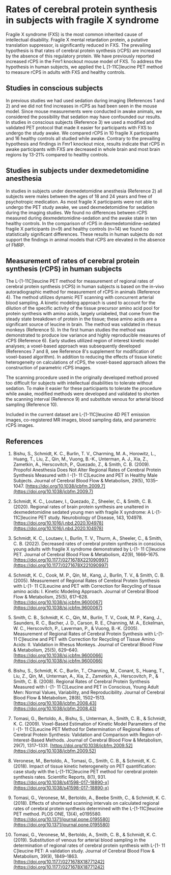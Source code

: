 # Rates of cerebral protein synthesis in subjects with fragile X syndrome

Fragile X syndrome (FXS) is the most common inherited cause of intellectual disability. Fragile X mental retardation protein, a putative translation suppressor, is significantly reduced in FXS. The prevailing hypothesis is that rates of cerebral protein synthesis (rCPS) are increased by the absence of this regulatory protein. We have previously reported increased rCPS in the Fmr1 knockout mouse model of FXS. To address the hypothesis in human subjects, we applied the L [1-11C]leucine PET method to measure rCPS in adults with FXS and healthy controls.

## Studies in conscious subjects

In previous studies we had used sedation during imaging (References 1 and 2) and we did not find increases in rCPS as had been seen in the mouse model. Since mouse measurements were conducted in awake animals, we considered the possibility that sedation may have confounded our results. In studies in conscious subjects (Reference 3) we used a modified and validated PET protocol that made it easier for participants with FXS to undergo the study awake. We compared rCPS in 10 fragile X participants and 16 healthy controls all studied while awake. Contrary to the prevailing hypothesis and findings in Fmr1 knockout mice, results indicate that rCPS in awake participants with FXS are decreased in whole brain and most brain regions by 13-21% compared to healthy controls.

## Studies in subjects under dexmedetomidine anesthesia

In studies in subjects under dexmedetomidine anesthesia (Reference 2) all subjects were males between the ages of 18 and 24 years and free of psychotropic medication. As most fragile X participants were not able to undergo the PET study awake, we used dexmedetomidine for sedation during the imaging studies. We found no differences between rCPS measured during dexmedetomidine-sedation and the awake state in ten healthy controls. In the comparison of rCPS in dexmedetomidine-sedated fragile X participants (n=9) and healthy controls (n=14) we found no statistically significant differences. These results in human subjects do not support the findings in animal models that rCPS are elevated in the absence of FMRP.

## Measurement of rates of cerebral protein synthesis (rCPS) in human subjects

The L-[1-11C]leucine PET method for measurement of regional rates of cerebral protein synthesis (rCPS) in human subjects is based on the in-vivo autoradiographic method for measurement of rCPS in animals (Reference 4). The method utilizes dynamic PET scanning with concurrent arterial blood sampling. A kinetic modeling approach is used to account for the dilution of the specific activity of the tissue precursor amino acid pool for protein synthesis with amino acids, largely unlabeled, that come from the steady state breakdown of protein in the tissue; these amino acids are a significant source of leucine in brain. The method was validated in rhesus monkeys (Reference 5). In the first human studies the method was demonstrated to produce low variance and highly reproducible measures of rCPS (Reference 6). Early studies utilized region of interest kinetic model analyses; a voxel-based approach was subsequently developed (References 7 and 8, see Reference 8's supplement for modification of voxel-based algorithm). In addition to reducing the effects of tissue kinetic heterogeneity on calculations of rCPS, the voxel-based approach allows the construction of parametric rCPS images.

The scanning procedure used in the originally developed method proved too difficult for subjects with intellectual disabilities to tolerate without sedation. To make it easier for these participants to tolerate the procedure while awake, modified methods were developed and validated to shorten the scanning interval (Reference 9) and substitute venous for arterial blood sampling (Reference 10).

Included in the current dataset are L-[1-11C]leucine 4D PET emission images, co-registered MR images, blood sampling data, and parametric rCPS images.

## References

1. Bishu, S., Schmidt, K. C., Burlin, T. V., Charming, M. A., Horowitz, L., Huang, T., Liu, Z., Qin, M., Vuong, B.-K., Unterman, A. J., Xia, Z., Zametkin, A., Herscovitch, P., Quezado, Z., & Smith, C. B. (2009). Propofol Anesthesia Does Not Alter Regional Rates of Cerebral Protein Synthesis Measured with l -[1- 11 C]Leucine and PET in Healthy Male Subjects. Journal of Cerebral Blood Flow & Metabolism, 29(5), 1035–1047. [https://doi.org/10.1038/jcbfm.2009.7](https://doi.org/10.1038/jcbfm.2009.7)

2. Schmidt, K. C., Loutaev, I., Quezado, Z., Sheeler, C., & Smith, C. B. (2020). Regional rates of brain protein synthesis are unaltered in dexmedetomidine sedated young men with fragile X syndrome: A L-[1-11C]leucine PET study. Neurobiology of Disease, 143, 104978. [https://doi.org/10.1016/j.nbd.2020.104978](https://doi.org/10.1016/j.nbd.2020.104978)

3. Schmidt, K. C., Loutaev, I., Burlin, T. V., Thurm, A., Sheeler, C., & Smith, C. B. (2022). Decreased rates of cerebral protein synthesis in conscious young adults with fragile X syndrome demonstrated by L-[1- 11 C]leucine PET. Journal of Cerebral Blood Flow & Metabolism, 42(9), 1666–1675. [https://doi.org/10.1177/0271678X221090997](https://doi.org/10.1177/0271678X221090997)

4. Schmidt, K. C., Cook, M. P., Qin, M., Kang, J., Burlin, T. V., & Smith, C. B. (2005). Measurement of Regional Rates of Cerebral Protein Synthesis with L-[1- 11 C]Leucine and PET with Correction for Recycling of tissue amino acids: I. Kinetic Modeling Approach. Journal of Cerebral Blood Flow & Metabolism, 25(5), 617–628. [https://doi.org/10.1038/sj.jcbfm.9600067](https://doi.org/10.1038/sj.jcbfm.9600067)

5. Smith, C. B., Schmidt, K. C., Qin, M., Burlin, T. V., Cook, M. P., Kang, J., Saunders, R. C., Bacher, J. D., Carson, R. E., Channing, M. A., Eckelman, W. C., Herscovitch, P., Laverman, P., & Vuong, B.-K. (2005). Measurement of Regional Rates of Cerebral Protein Synthesis with L-[1- 11 C]leucine and PET with Correction for Recycling of Tissue Amino Acids: II. Validation in Rhesus Monkeys. Journal of Cerebral Blood Flow & Metabolism, 25(5), 629–640. [https://doi.org/10.1038/sj.jcbfm.9600066](https://doi.org/10.1038/sj.jcbfm.9600066)

6. Bishu, S., Schmidt, K. C., Burlin, T., Channing, M., Conant, S., Huang, T., Liu, Z., Qin, M., Unterman, A., Xia, Z., Zametkin, A., Herscovitch, P., & Smith, C. B. (2008). Regional Rates of Cerebral Protein Synthesis Measured with l -[1- 11 C]Leucine and PET in Conscious, Young Adult Men: Normal Values, Variability, and Reproducibility. Journal of Cerebral Blood Flow & Metabolism, 28(8), 1502–1513. [https://doi.org/10.1038/jcbfm.2008.43](https://doi.org/10.1038/jcbfm.2008.43)

7. Tomasi, G., Bertoldo, A., Bishu, S., Unterman, A., Smith, C. B., & Schmidt, K. C. (2009). Voxel-Based Estimation of Kinetic Model Parameters of the l -[1- 11 C]Leucine PET Method for Determination of Regional Rates of Cerebral Protein Synthesis: Validation and Comparison with Region-of-Interest-Based Methods. Journal of Cerebral Blood Flow & Metabolism, 29(7), 1317–1331. [https://doi.org/10.1038/jcbfm.2009.52](https://doi.org/10.1038/jcbfm.2009.52)

8. Veronese, M., Bertoldo, A., Tomasi, G., Smith, C. B., & Schmidt, K. C. (2018). Impact of tissue kinetic heterogeneity on PET quantification: case study with the L-[1-11C]leucine PET method for cerebral protein synthesis rates. Scientific Reports, 8(1), 931. [https://doi.org/10.1038/s41598-017-18890-x](https://doi.org/10.1038/s41598-017-18890-x)

9. Tomasi, G., Veronese, M., Bertoldo, A., Beebe Smith, C., & Schmidt, K. C. (2018). Effects of shortened scanning intervals on calculated regional rates of cerebral protein synthesis determined with the L-[1-11C]leucine PET method. PLOS ONE, 13(4), e0195580. [https://doi.org/10.1371/journal.pone.0195580](https://doi.org/10.1371/journal.pone.0195580)

10. Tomasi, G., Veronese, M., Bertoldo, A., Smith, C. B., & Schmidt, K. C. (2019). Substitution of venous for arterial blood sampling in the determination of regional rates of cerebral protein synthesis with L-[1- 11 C]leucine PET: A validation study. Journal of Cerebral Blood Flow & Metabolism, 39(9), 1849–1863. [https://doi.org/10.1177/0271678X18771242](https://doi.org/10.1177/0271678X18771242)
